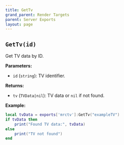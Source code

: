 ```yaml
---
title: GetTv
grand_parent: Render Targets
parent: Server Exports
layout: page
---
```


## `GetTv(id)`
Get TV data by ID.

**Parameters:**
- `id` (`string`): TV identifier.

**Returns:**
- `tv` (`TVData|nil`): TV data or `nil` if not found.

**Example:**
```lua
local tvData = exports['mrctv']:GetTv("exampleTV")
if tvData then
    print("Found TV data:", tvData)
else
    print("TV not found")
end
```